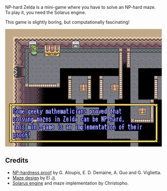NP-hard Zelda is a mini-game where you have to solve an NP-hard maze.
To play it, you need the Solarus engine.

This game is slightly boring, but computationally fascinating!

![Screenshot](/images/screenshot_instructions.png)

## Credits

* [NP-hardness proof](http://arxiv.org/pdf/1203.1895.pdf) by G. Aloupis, E. D. Demaine, A. Guo and G. Viglietta.
* [Maze design](http://eljjdx.canalblog.com/archives/2014/11/09/30904067.html) by El Jj.
* [Solarus engine](http://www.solarus-games.org) and maze implementation by Christopho.

